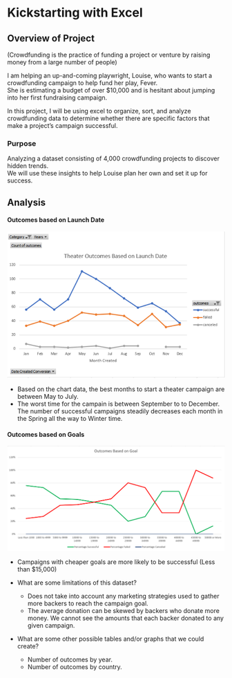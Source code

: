 # Kickstarting with Excel

## Overview of Project  
(Crowdfunding is the practice of funding a project or venture by raising money from a large number of people)  

I am helping an up-and-coming playwright, Louise, who wants to start a crowdfunding campaign to help fund her play, Fever.  
She is estimating a budget of over $10,000 and is hesitant about jumping into her first fundraising campaign.  
  
In this project, I will be using excel to organize, sort, and analyze crowdfunding data to determine whether there are specific factors that make a project’s campaign successful.  

### Purpose  
Analyzing a dataset consisting of 4,000 crowdfunding projects to discover hidden trends.  
We will use these insights to help Louise plan her own and set it up for success.  

## Analysis

#### Outcomes based on Launch Date  
![Theater Outcomes Based on Launch Date](Resources/Theater_Outcomes_vs_Launch.PNG)  
- Based on the chart data, the best months to start a theater campaign are between May to July.
- The worst time for the campain is between September to to December. The number of successful campaigns steadily decreases each month in the Spring all the way to Winter time.  

#### Outcomes based on Goals  
![Outcomes vs Goals](Resources/Outcomes_vs_Goals.png)
- Campaigns with cheaper goals are more likely to be successful (Less than $15,000)

- What are some limitations of this dataset?
  - Does not take into account any marketing strategies used to gather more backers to reach the campaign goal.
  - The average donation can be skewed by backers who donate more money. We cannot see the amounts that each backer donated to any given campaign.

- What are some other possible tables and/or graphs that we could create?
  - Number of outcomes by year.  
  - Number of outcomes by country.  
